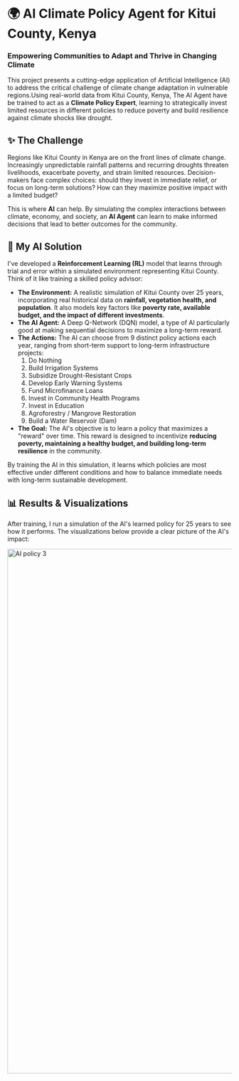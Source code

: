 # 🌍 AI Climate Policy Agent for Kitui County, Kenya

### **Empowering Communities to Adapt and Thrive in Changing Climate**
This project presents a cutting-edge application of Artificial Intelligence (AI) to address the critical challenge of climate change adaptation in vulnerable regions.Using real-world data from Kitui County, Kenya, The AI Agent have be trained to act as a **Climate Policy Expert**, learning to strategically invest limited resources in different policies to reduce poverty and build resilience against climate shocks like drought.

## ✨ The Challenge

Regions like Kitui County in Kenya are on the front lines of climate change. Increasingly unpredictable rainfall patterns and recurring droughts threaten livelihoods, exacerbate poverty, and strain limited resources. Decision-makers face complex choices: should they invest in immediate relief, or focus on long-term solutions? How can they maximize positive impact with a limited budget?

This is where **AI** can help. By simulating the complex interactions between climate, economy, and society, an **AI Agent** can learn to make informed decisions that lead to better outcomes for the community.

## 🤖 My AI Solution

I've developed a **Reinforcement Learning (RL)** model that learns through trial and error within a simulated environment representing Kitui County. Think of it like training a skilled policy advisor:

*   **The Environment:** A realistic simulation of Kitui County over 25 years, incorporating real historical data on **rainfall, vegetation health, and population**. It also models key factors like **poverty rate, available budget, and the impact of different investments**.
*   **The AI Agent:** A Deep Q-Network (DQN) model, a type of AI particularly good at making sequential decisions to maximize a long-term reward.
*   **The Actions:** The AI can choose from 9 distinct policy actions each year, ranging from short-term support to long-term infrastructure projects:
    1.  Do Nothing
    2.  Build Irrigation Systems
    3.  Subsidize Drought-Resistant Crops
    4.  Develop Early Warning Systems
    5.  Fund Microfinance Loans
    6.  Invest in Community Health Programs
    7.  Invest in Education
    8.  Agroforestry / Mangrove Restoration
    9.  Build a Water Reservoir (Dam)
*   **The Goal:** The AI's objective is to learn a policy that maximizes a "reward" over time. This reward is designed to incentivize **reducing poverty, maintaining a healthy budget, and building long-term resilience** in the community.

By training the AI in this simulation, it learns which policies are most effective under different conditions and how to balance immediate needs with long-term sustainable development.

## 📊 Results & Visualizations

After training, I run a simulation of the AI's learned policy for 25 years to see how it performs. The visualizations below provide a clear picture of the AI's impact:

<img width="1589" height="1181" alt="AI policy 3" src="https://github.com/user-attachments/assets/264cc951-63ec-4db0-aeb0-7eb42f69a6e9" />
